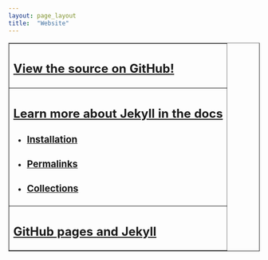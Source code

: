 ```yaml
---
layout: page_layout
title:  "Website"
---
```

<table border="1">
  <tr>
    <td>
    <h2>
      <a class="item-link" href="https://github.com/drewgwallace/drewgwallace.github.io">
      View the source on GitHub!
      </a>
    </h2>
    </td>
  </tr>


  <tr>
    <td>
    <h2>
      <a class="item-link" href="https://jekyllrb.com/docs/home/">
      Learn more about Jekyll in the docs
      </a>
    </h2>
      <ul>
        <li>
          <h3>
            <a class="item-link" href="https://jekyllrb.com/docs/installation/">
            Installation
            </a>
          </h3>
        </li>    
        <li>
          <h3>
            <a class="item-link" href="https://jekyllrb.com/docs/permalinks/">
            Permalinks
            </a>
          </h3>
        </li>
        <li>
          <h3>
            <a class="item-link" href="https://jekyllrb.com/docs/collections/">
            Collections
            </a>
          </h3>
        </li>
      </ul>
    </td>
  </tr>

  <tr>
    <td>
    <h2>
      <a class="item-link" href="https://help.github.com/articles/using-jekyll-as-a-static-site-generator-with-github-pages/">
      GitHub pages and Jekyll 
      </a>
    </h2>
    </td>
  </tr>
</table>